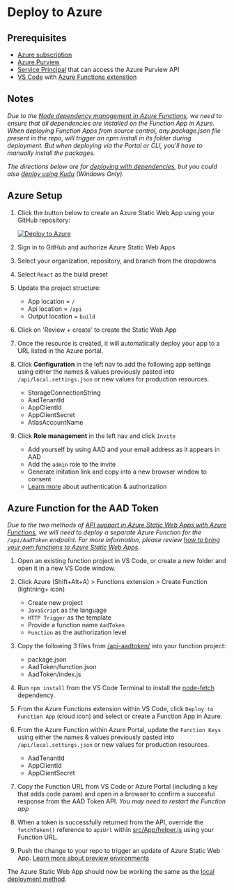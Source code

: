 # Deploy to Azure

## Prerequisites
- [Azure subscription](https://azure.microsoft.com/free/)
- [Azure Purview](https://azure.microsoft.com/en-us/services/purview/)
- [Service Principal](https://docs.microsoft.com/en-us/azure/purview/tutorial-using-rest-apis#create-a-service-principal-application) that can access the Azure Purview API
- [VS Code](https://code.visualstudio.com/) with [Azure Functions extenstion](https://marketplace.visualstudio.com/items?itemName=ms-azuretools.vscode-azurefunctions)

## Notes

*Due to the [Node dependency management in Azure Functions](https://docs.microsoft.com/en-us/azure/azure-functions/functions-reference-node#dependency-management), we need to ensure that all dependencies are installed on the Function App in Azure. When deploying Function Apps from source control, any package.json file present in the repo, will trigger an npm install in its folder during deployment. But when deploying via the Portal or CLI, you'll have to manually install the packages.*

*The directions below are for [deploying with dependencies](https://docs.microsoft.com/en-us/azure/azure-functions/functions-reference-node#deploying-with-dependencies), but you could also [deploy using Kudu](https://docs.microsoft.com/en-us/azure/azure-functions/functions-reference-node#using-kudu) (Windows Only).*

## Azure Setup
1. Click the button below to create an Azure Static Web App using your GitHub repository:

    [![Deploy to Azure](https://aka.ms/deploytoazurebutton)](https://portal.azure.com/?feature.customportal=false#create/Microsoft.StaticApp)

1. Sign in to GitHub and authorize Azure Static Web Apps
1. Select your organization, repository, and branch from the dropdowns
1. Select `React` as the build preset
1. Update the project structure:
    - App location = `/`
    - Api location = `/api`
    - Output location = `build`
1. Click on 'Review + create' to create the Static Web App

1. Once the resource is created, it will automatically deploy your app to a URL listed in the Azure portal.

1. Click **Configuration** in the left nav to add the following app settings using either the names & values previously pasted into `/api/local.settings.json` or new values for production resources.
    - StorageConnectionString
    - AadTenantId
    - AppClientId
    - AppClientSecret
    - AtlasAccountName

1. Click **Role management** in the left nav and click `Invite`
    - Add yourself by using AAD and your email address as it appears in AAD
    - Add the `admin` role to the invite
    - Generate initation link and copy into a new browser window to consent
    - [Learn more](https://docs.microsoft.com/en-us/azure/static-web-apps/authentication-authorization) about authentication & authorization

## Azure Function for the AAD Token
*Due to the two methods of [API support in Azure Static Web Apps with Azure Functions](https://docs.microsoft.com/en-us/azure/static-web-apps/apis), we will need to deploy a separate Azure Function for the `/api/AadToken` endpoint. For more information, please review [how to bring your own functions to Azure Static Web Apps](https://docs.microsoft.com/en-us/azure/static-web-apps/functions-bring-your-own).*

1. Open an existing function project in VS Code, or create a new folder and open it in a new VS Code window.

1. Click Azure (Shift+Alt+A) > Functions extension > Create Function (lightning+ icon)
    - Create new project
    - `JavaScript` as the language
    - `HTTP Trigger` as the template
    - Provide a function name `AadToken`
    - `Function` as the authorization level

1. Copy the following 3 files from [/api-aadtoken/](./api-aadtoken/) into your function project:
    - package.json
    - AadToken/function.json
    - AadToken/index.js

1. Run `npm install` from the VS Code Terminal to install the [node-fetch](https://www.npmjs.com/package/node-fetch) dependency.

1. From the Azure Functions extension within VS Code, click `Deploy to Function App` (cloud icon) and select or create a Function App in Azure.

1. From the Azure Function within Azure Portal, update the `Function Keys` using either the names & values previously pasted into `/api/local.settings.json` or new values for production resources.
    - AadTenantId
    - AppClientId
    - AppClientSecret

1. Copy the Function URL from VS Code or Azure Portal (including a key that adds code param) and open in a browser to confirm a succesful response from the AAD Token API. *You may need to restart the Function app*

1. When a token is successfully returned from the API, override the `fetchToken()` reference to `apiUrl` within [src/App/helper.js](https://github.com/microsoft/Purview-Custom-Types-Tool-Solution-Accelerator/blob/main/src/App/helper.js#L26) using your Function URL.

1. Push the change to your repo to trigger an update of Azure Static Web App. [Learn more about preview environments](https://docs.microsoft.com/en-us/azure/static-web-apps/preview-environments)

The Azure Static Web App should now be working the same as the [local deployment method](./README.md).
